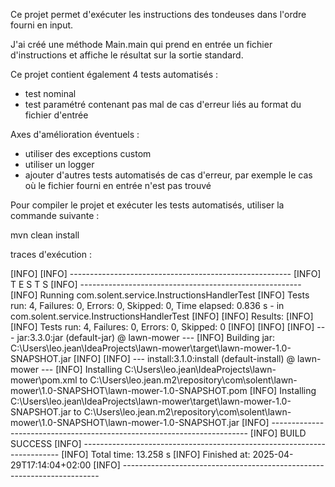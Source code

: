 Ce projet permet d'exécuter les instructions des tondeuses dans l'ordre fourni en input.

J'ai créé une méthode Main.main qui prend en entrée un fichier d'instructions et affiche le résultat sur la sortie standard.

Ce projet contient également 4 tests automatisés :
- test nominal
- test paramétré contenant pas mal de cas d'erreur liés au format du fichier d'entrée
  
Axes d'amélioration éventuels : 

- utiliser des exceptions custom
- utiliser un logger
- ajouter d'autres tests automatisés de cas d'erreur, par exemple le cas où le fichier fourni en entrée n'est pas trouvé



Pour compiler le projet et exécuter les tests automatisés, utiliser la commande suivante :

mvn clean install

traces d'exécution :

[INFO]
[INFO] -------------------------------------------------------
[INFO]  T E S T S
[INFO] -------------------------------------------------------
[INFO] Running com.solent.service.InstructionsHandlerTest
[INFO] Tests run: 4, Failures: 0, Errors: 0, Skipped: 0, Time elapsed: 0.836 s - in com.solent.service.InstructionsHandlerTest
[INFO]
[INFO] Results:
[INFO]
[INFO] Tests run: 4, Failures: 0, Errors: 0, Skipped: 0
[INFO]
[INFO]
[INFO] --- jar:3.3.0:jar (default-jar) @ lawn-mower ---
[INFO] Building jar: C:\Users\leo.jean\IdeaProjects\lawn-mower\target\lawn-mower-1.0-SNAPSHOT.jar
[INFO]
[INFO] --- install:3.1.0:install (default-install) @ lawn-mower ---
[INFO] Installing C:\Users\leo.jean\IdeaProjects\lawn-mower\pom.xml to C:\Users\leo.jean\.m2\repository\com\solent\lawn-mower\1.0-SNAPSHOT\lawn-mower-1.0-SNAPSHOT.pom
[INFO] Installing C:\Users\leo.jean\IdeaProjects\lawn-mower\target\lawn-mower-1.0-SNAPSHOT.jar to C:\Users\leo.jean\.m2\repository\com\solent\lawn-mower\1.0-SNAPSHOT\lawn-mower-1.0-SNAPSHOT.jar
[INFO] ------------------------------------------------------------------------
[INFO] BUILD SUCCESS
[INFO] ------------------------------------------------------------------------
[INFO] Total time:  13.258 s
[INFO] Finished at: 2025-04-29T17:14:04+02:00
[INFO] ------------------------------------------------------------------------
